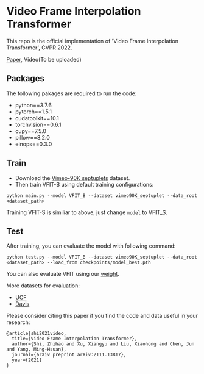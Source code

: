 # Video Frame Interpolation Transformer

This repo is the official implementation of 'Video Frame Interpolation Transformer', CVPR 2022.

[Paper](https://arxiv.org/pdf/2111.13817.pdf), Video(To be uploaded)

## Packages
The following pakages are required to run the code:
* python==3.7.6
* pytorch==1.5.1
* cudatoolkit==10.1
* torchvision==0.6.1
* cupy==7.5.0
* pillow==8.2.0
* einops==0.3.0


## Train
* Download the [Vimeo-90K septuplets](http://toflow.csail.mit.edu/) dataset. 
* Then train VFIT-B using default training configurations:

```
python main.py --model VFIT_B --dataset vimeo90K_septuplet --data_root <dataset_path>
```
Training VFIT-S is similiar to above, just change ```model``` to VFIT_S.

## Test
After training, you can evaluate the model with following command:
```
python test.py --model VFIT_B --dataset vimeo90K_septuplet --data_root <dataset_path> --load_from checkpoints/model_best.pth
```
You can also evaluate VFIT using our [weight](https://drive.google.com/drive/folders/1FMQv9VuoexlinzjZ4vuGEZAZDgywzH9T?usp=sharing).

More datasets for evaluation:
* [UCF](https://www.google.com/url?q=https%3A%2F%2Fwww.dropbox.com%2Fs%2Fdbihqk5deobn0f7%2Fucf101_extracted.zip%3Fdl%3D0&sa=D&sntz=1&usg=AFQjCNE8CyLdENKhJf2eyFUWu6G2D1iJUQ)
* [Davis](https://www.google.com/url?q=https%3A%2F%2Fwww.dropbox.com%2Fs%2F9t6x7fi9ui0x6bt%2Fdavis-90.zip%3Fdl%3D0&sa=D&sntz=1&usg=AFQjCNG7jT-Up65GD33d1tUftjPYNdQxkg)


Please consider citing this paper if you find the code and data useful in your research:
```
@article{shi2021video,
  title={Video Frame Interpolation Transformer},
  author={Shi, Zhihao and Xu, Xiangyu and Liu, Xiaohong and Chen, Jun and Yang, Ming-Hsuan},
  journal={arXiv preprint arXiv:2111.13817},
  year={2021}
}
```